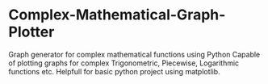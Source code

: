 # Complex-Mathematical-Graph-Plotter
Graph generator for complex mathematical functions using Python
Capable of plotting graphs for complex Trigonometric, Piecewise, Logarithmic functions etc.
Helpfull for basic python project using matplotlib.
